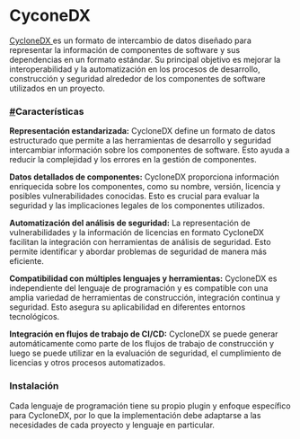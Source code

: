 # CyconeDX

[CycloneDX ](https://cyclonedx.org/)es un formato de intercambio de datos diseñado para representar la información de componentes de software y sus dependencias en un formato estándar. Su principal objetivo es mejorar la interoperabilidad y la automatización en los procesos de desarrollo, construcción y seguridad alrededor de los componentes de software utilizados en un proyecto.

### [#](https://www-opensecdevops-6e927e11ce293189114b0f49928f13b830b2b5d21279a.gitlab.io/es/guide/cyclonedx/#caracteristicas)Características <a href="#caracteristicas" id="caracteristicas"></a>

**Representación estandarizada:** CycloneDX define un formato de datos estructurado que permite a las herramientas de desarrollo y seguridad intercambiar información sobre los componentes de software. Esto ayuda a reducir la complejidad y los errores en la gestión de componentes.

**Datos detallados de componentes:** CycloneDX proporciona información enriquecida sobre los componentes, como su nombre, versión, licencia y posibles vulnerabilidades conocidas. Esto es crucial para evaluar la seguridad y las implicaciones legales de los componentes utilizados.

**Automatización del análisis de seguridad:** La representación de vulnerabilidades y la información de licencias en formato CycloneDX facilitan la integración con herramientas de análisis de seguridad. Esto permite identificar y abordar problemas de seguridad de manera más eficiente.

**Compatibilidad con múltiples lenguajes y herramientas:** CycloneDX es independiente del lenguaje de programación y es compatible con una amplia variedad de herramientas de construcción, integración continua y seguridad. Esto asegura su aplicabilidad en diferentes entornos tecnológicos.

**Integración en flujos de trabajo de CI/CD:** CycloneDX se puede generar automáticamente como parte de los flujos de trabajo de construcción y luego se puede utilizar en la evaluación de seguridad, el cumplimiento de licencias y otros procesos automatizados.

### Instalación

Cada lenguaje de programación tiene su propio plugin y enfoque específico para CycloneDX, por lo que la implementación debe adaptarse a las necesidades de cada proyecto y lenguaje en particular.
